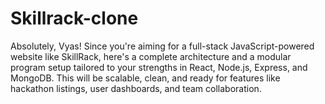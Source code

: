 # Skillrack-clone
Absolutely, Vyas! Since you're aiming for a full-stack JavaScript-powered website like SkillRack, here's a complete architecture and a modular program setup tailored to your strengths in React, Node.js, Express, and MongoDB. This will be scalable, clean, and ready for features like hackathon listings, user dashboards, and team collaboration.
